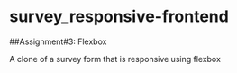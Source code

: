 # survey_responsive-frontend
##Assignment#3: Flexbox

A clone of a survey form that is responsive using flexbox
